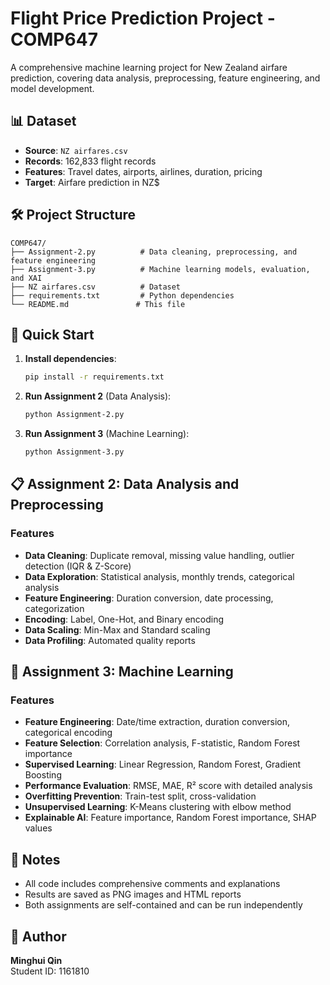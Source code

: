 # Flight Price Prediction Project - COMP647

A comprehensive machine learning project for New Zealand airfare prediction, covering data analysis, preprocessing, feature engineering, and model development.

## 📊 Dataset

- **Source**: `NZ airfares.csv`
- **Records**: 162,833 flight records
- **Features**: Travel dates, airports, airlines, duration, pricing
- **Target**: Airfare prediction in NZ$

## 🛠️ Project Structure

```
COMP647/
├── Assignment-2.py          # Data cleaning, preprocessing, and feature engineering
├── Assignment-3.py          # Machine learning models, evaluation, and XAI
├── NZ airfares.csv          # Dataset
├── requirements.txt         # Python dependencies
└── README.md               # This file
```

## 🚀 Quick Start

1. **Install dependencies**:
   ```bash
   pip install -r requirements.txt
   ```

2. **Run Assignment 2** (Data Analysis):
   ```bash
   python Assignment-2.py
   ```

3. **Run Assignment 3** (Machine Learning):
   ```bash
   python Assignment-3.py
   ```

## 📋 Assignment 2: Data Analysis and Preprocessing

### Features
- **Data Cleaning**: Duplicate removal, missing value handling, outlier detection (IQR & Z-Score)
- **Data Exploration**: Statistical analysis, monthly trends, categorical analysis
- **Feature Engineering**: Duration conversion, date processing, categorization
- **Encoding**: Label, One-Hot, and Binary encoding
- **Data Scaling**: Min-Max and Standard scaling
- **Data Profiling**: Automated quality reports

## 🤖 Assignment 3: Machine Learning

### Features
- **Feature Engineering**: Date/time extraction, duration conversion, categorical encoding
- **Feature Selection**: Correlation analysis, F-statistic, Random Forest importance
- **Supervised Learning**: Linear Regression, Random Forest, Gradient Boosting
- **Performance Evaluation**: RMSE, MAE, R² score with detailed analysis
- **Overfitting Prevention**: Train-test split, cross-validation
- **Unsupervised Learning**: K-Means clustering with elbow method
- **Explainable AI**: Feature importance, Random Forest importance, SHAP values


## 📝 Notes
- All code includes comprehensive comments and explanations
- Results are saved as PNG images and HTML reports
- Both assignments are self-contained and can be run independently

## 👤 Author
**Minghui Qin**  
Student ID: 1161810
